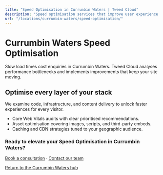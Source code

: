 ```yaml
---
title: "Speed Optimisation in Currumbin Waters | Tweed Cloud"
description: "Speed optimisation services that improve user experience for Currumbin Waters visitors."
url: "/locations/currumbin-waters/speed-optimisation/"
---
```


# Currumbin Waters Speed Optimisation

Slow load times cost enquiries in Currumbin Waters. Tweed Cloud analyses performance bottlenecks and implements improvements that keep your site moving.

## Optimise every layer of your stack

We examine code, infrastructure, and content delivery to unlock faster experiences for every visitor.

- Core Web Vitals audits with clear prioritised recommendations.
- Asset optimisation covering images, scripts, and third-party embeds.
- Caching and CDN strategies tuned to your geographic audience.

### Ready to elevate your Speed Optimisation in Currumbin Waters?

[Book a consultation](/consultation/) · [Contact our team](/contact/)

[Return to the Currumbin Waters hub](/locations/currumbin-waters/)
